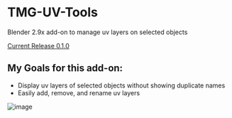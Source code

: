 # TMG-UV-Tools
Blender 2.9x add-on to manage uv layers on selected objects

[Current Release 0.1.0](https://github.com/Mainman002/TMG-UV-Tools/releases/tag/0.1.0)

## My Goals for this add-on:
* Display uv layers of selected objects without showing duplicate names
* Easily add, remove, and rename uv layers

![image](https://user-images.githubusercontent.com/11281480/154344886-d94c2494-41fd-4849-876e-6edc41c9408c.png)
